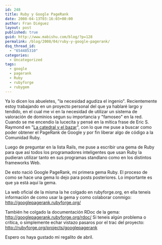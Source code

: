 ```yaml
---
id: 248
title: Ruby y Google PageRank
date: 2008-04-13T03:16:03+00:00
author: Fran Diéguez
layout: post
published: true
guid: http://www.mabishu.com/blog/?p=128
permalink: /blog/2008/04/ruby-y-google-pagerank/
dsq_thread_id:
  - "654485310"
categories:
  - Uncategorized
tags:
  - google
  - pagerank
  - Ruby
  - rubyforge
  - rubygem
---
```

Ya lo dicen los abueletes, "la necesidad agudiza el ingenio". Recientemente estoy trabajando en un proyecto personal del que ya hablaré largo y tendido, en el cual me vi en la necesidad de utilizar un sistema de valoración de dominios segun su importancia y "famoseo" en la red. Cuando se me encendio la lucecita y pensé en la mítica frase de Eric S. Raymond en "<a title="La Catedral y el Bazar" href="http://biblioweb.sindominio.net/telematica/catedral.html" target="_blank">La catedral y el bazar</a>", con lo que me puse a buscar como poder obtener el PageRank de Google y por fin liberar algo de código a la Comunidad Ruby.

Luego de preguntar en la lista Rails, me puse a escribir una gema de Ruby para que así todos los programadores inteligentes que usan Ruby la pudieran utilizar tanto en sus programas standlano como en los distintos frameworks Web.

De esto nació Google PageRank, mi primera gema Ruby. El proceso de como se hace una gema lo dejo para posts posteriores. Lo importante es que ya está aquí la gema.

La web oficial de la misma la he colgado en rubyforge.org, en ella teneis información de como usar la gema y como colaborar conmigo: <a title="GooglePageRank en Rubyforge.org" href="http://googlepagerank.rubyforge.org/" target="_blank">http://googlepagerank.rubyforge.org/
</a>

También he colgado la documentación RDoc de la gema: <a title="RDoc Documentation for GooglePageRank" href="http://googlepagerank.rubyforge.org/rdoc/" target="_blank">http://googlepagerank.rubyforge.org/rdoc/</a> Si teneis algún problema o crítica, o simplemente echar vistazo pasaros por el trac del proyecto: <a title="RubyForge for GooglePageRank" href="http://rubyforge.org/projects/googlepagerank">http://rubyforge.org/projects/googlepagerank</a>

Espero os haya gustado mi regalito de abril.
